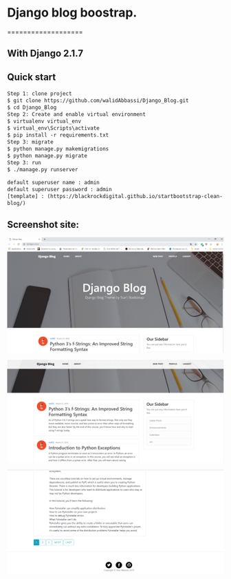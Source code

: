 # Django blog boostrap.
===================
## With Django 2.1.7

## Quick start
```
Step 1: clone project
$ git clone https://github.com/walidAbbassi/Django_Blog.git
$ cd Django_Blog
Step 2: Create and enable virtual environment
$ virtualenv virtual_env
$ virtual_env\Scripts\activate
$ pip install -r requirements.txt
Step 3: migrate
$ python manage.py makemigrations
$ python manage.py migrate
Step 3: run
$ ./manage.py runserver
```
```
default superuser name : admin
default superuser password : admin
[template] : (https://blackrockdigital.github.io/startbootstrap-clean-blog/)
```

Screenshot site:
-------------
![Main blog1](https://github.com/walidAbbassi/Django_Blog/blob/master/Screenshot/Django_blog_1.PNG)

![Main blog2](https://github.com/walidAbbassi/Django_Blog/blob/master/Screenshot/Django_blog_2.PNG)

![Main blog3](https://github.com/walidAbbassi/Django_Blog/blob/master/Screenshot/Django_blog_3.PNG)
